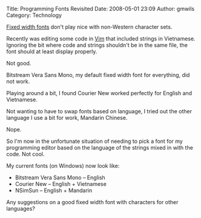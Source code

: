 Title: Programming Fonts Revisited
Date: 2008-05-01 23:09
Author: gmwils
Category: Technology

[Fixed width fonts][] don't play nice with non-Western character sets.

</p>

Recently was editing some code in [Vim][] that included strings in
Vietnamese. Ignoring the bit where code and strings shouldn't be in the
same file, the font should at least display properly.

</p>

Not good.

</p>

Bitstream Vera Sans Mono, my default fixed width font for everything,
did not work.

Playing around a bit, I found Courier New worked perfectly for English
and Vietnamese.

</p>

Not wanting to have to swap fonts based on language, I tried out the
other language I use a bit for work, Mandarin Chinese.

</p>

Nope.

</p>

So I'm now in the unfortunate situation of needing to pick a font for my
programming editor based on the language of the strings mixed in with
the code. Not cool.

</p>
My current fonts (on Windows) now look like:

-   Bitstream Vera Sans Mono – English
-   Courier New – English + Vietnamese
-   NSimSun – English + Mandarin

</p>

Any suggestions on a good fixed width font with characters for other
languages?

</p>

  [Fixed width fonts]: http://pseudofish.com/blog/2007/11/08/programming-fonts/
  [Vim]: http://www.vim.org/
